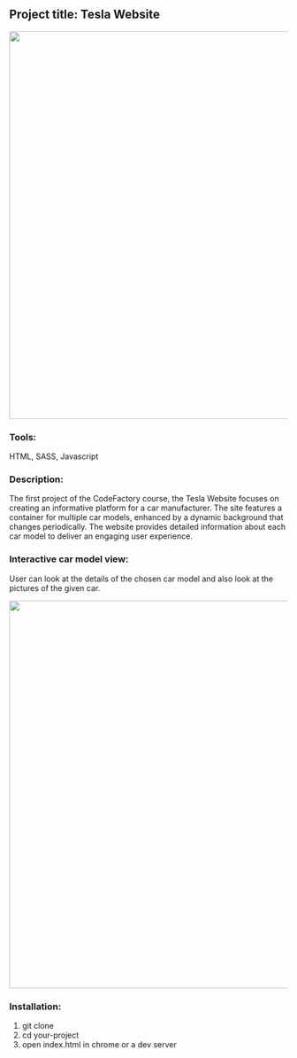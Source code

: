 ## Project title: Tesla Website

<div align="center"><img src="https://lh3.googleusercontent.com/pw/ADCreHc7Qr8cXEilggOa8N669ghlMaVG_dZMMTRwDkwDwgVXA1BZUj_CMI4FgDZgxwrjCPyuUaKxyqKUnLpAwh-tzEcKWpdGw5PjIBmGRnrvXU0nfcRC1VaJWGUgAzdxzHLZ5fD7GJYzqfzbFYCjna4iu6pxBRFLDF9Vp2FgMWjQ80DXJEHNk6dLGLSwyPSjFva1ilPPtIGDhE7vAbYgRu4qpK8mV4WmYIAtaSbz0crMDRAIDl6-QDWam2wUq2C3QiGPL2THi_zLuCcWbC3JlSqrnFJtQzxpMbpa2IIB9kCIABx2YhrW5x_pGnXQPEAcqipKeOI_ZOjXCt_Acs-k9tSbmK9agDOgc-U2ajMlsPLoDWshfjS0DMKexWLWn1YsihUbsGas2oBx-sbcFW21Nkh52lhyEnoDBDNEtIqDnXakwg6iYc89Am5EEDnplgL5g5ogYcNieZ5RD5_O_IybaLunBGoEH0Jz5eImsz6EXfhogQi7uKnbSyY7Befq7cmYlNLEuTSiXZ_Wm7QWW8TpAA-T1-NOGwpIZzShKFJtv_QFTkLE-oSFtocy1XizFvMZooMXhvGQybayEr-Vmu7iHWWJS1yktwIvhUIGVHyVmB58a1TlWOUQVONSm_xw1Ac6yHINw1_MbhnEMMVBls9yJNR5AY2huwD5hxzqOS6Vvleq2Ufxu-nRNyPousblEYGsREw7JJHFeVfgP1b1FCTQ2gcaEOqCrJpTOGqJIK3YNAUBZ--bPDGhHcCbVDTfYx3JXqT3dJ-5cQu3ymyfiqws98B-LBzHgvNYYct0v_0UdeBTXZJXdoZ57Icj7y6wNkVw7TXOlVyU9JZa3dsUMtxKunCb9q_gPdDZiE6pkEJoXFTgpD-gVtxRZxW3TmLJ7_M1jgAzTZ2oUUhTYZDXUT2E5nyMyHqzBbYFJ5XHmEevTFhQ2qxjt24pMOWO56YRhrLEORCXs2-bfJhkrQE7TnZZqRyJlWYOPu_XAsY=w2246-h1244-s-no-gm?authuser=0" width="700px"></div>

### Tools:
HTML, SASS, Javascript

### Description:
The first project of the CodeFactory course, the Tesla Website focuses on creating an informative platform for a car manufacturer. The site features a container for multiple car models, enhanced by a dynamic background that changes periodically. The website provides detailed information about each car model to deliver an engaging user experience.

### Interactive car model view:
User can look at the details of the chosen car model and also look at the pictures of the given car.

<img src="https://lh3.googleusercontent.com/pw/ADCreHdk_WUYH4tmuY2-7sngwnvsXP7qIQ5rV3NStwRfBGPOAYqa8VzsTNO1BeBeZRB6_oai7wtil667NXWaRY-83fjiZ_J-xyoaH1K6eJ9kgA1J3Ko6cQhtUF-e4uNLRS-KfAAyIR2WcA0o_2f3Ck5g6NXkH9ymvv8yzAKJcKkmxFC7-Ovs7dYKwTkvyNou-H04UfbeqAsI1NYnBLOpqfnX95Z6cyfRFXlJ23SjOcKcuN3AJg1cN8rKIN0smqAwDOVLKt88ghOphM_pNfKY_Ujv1zKZlxRfNMA-HSIFtsIn4BFk-dc2dVuGKq49EIpb4RG1d4nbI8djN0HcXYYIWg3SelGSIkpS8mt40afS02QqzI5VpWK3X7iPYxnt1rqn4AaPxw2qTb4ndpdRWd-9pgaaFD2RA0ELkGsnNaGrsKSRyeTdxJLcJEIL53RbTvL_fHA_NmfTcXvZi1WzPCzCqAzNUbH44ehUSOX9GfHG0HDkwm8KugrYCcELKsbC-GWSHYvoQkS0swy4sUx4WrwqdTvEwKPi8Z0jEJcEj3fNzN4QITb-OugBiGDrB0OYvyt3imYvCPpqNffy9rePwDw3ck4Da_oVDeboGK8xIajMQ17s9Btbhk0fAni6NBhmPhnWWJZ_hH8FM-duUNBgvljvG1HGKMpGdvU7R9nnge_gDvv0Z-KmDdimoN8jxyHErAo2oWyAeHvr8Fdte31_QWKNkclYw1E2SQ0uq9s7vgDiHh4puu8GcaB4WQ1gAmUzBu3VnL7jLDRAf_h12wraolYcDs4FuXqyPRlRc-_9dIgkhZ6Oi7Rnh5H7d0ArBHGjnFb1lpTf9Rm8f-rRyr884MY_efd2_RB9ADDdKpwzP3GjfyerM0TrQ9_N8UdJwsMypRiciZ9ucE3DfImROadnskdsZJMx0GOnUYtRbf5AeNaOLOX7ReqE8x7sRjMgzabHMk5yFmspZiMe8a5_JYMAET91aQ7r5ImFRPIODtE=w2490-h1244-s-no-gm?authuser=0" width="700px">

### Installation:
1. git clone
2. cd your-project
3. open index.html in chrome or a dev server

